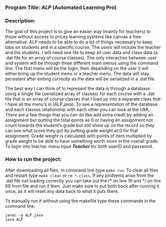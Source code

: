 ### Program Title: **_ALP_ (Automated Learning Pro)**
### Description: 
The goal of this project is to give an easier way (mainly for teachers) to those without access to pricey learning systems like canvas a free alternative. ALP needs to be able to do a lot of things necessary to keep tabs on students and in a specific course. The users will include the teacher and the students. I will need one file to keep all user data and class data (a .dat file for an array of course classes). The only interaction between user and system will be through three different main menus using the command line. The first menu will be the login, then depending on the user it will either bring up the student menu or a teacher menu. The data will stay persistant after exiting correctly as the data will be serialized in a .dat file.

The best way I can think of to represent the data is through a database using a single file (serialized array of classes) for each course with a .dat file that is an array of course classes that I load up into a separate class that I have all the menu’s in (ALP.java). To see a representation of the database and each classes relationship with each other you can look at the UML. There are a few things that you can do like add extra credit by adding an assignment but putting the total points as 0 or having an assignment not count towards the student’s grade but still show up on the record so they can see what score they got by putting grade weight at 0 for that assignment. Grade weight is calculated with points of item multiplied by grade weight to be able to have something worth more in the overall grade. To login into teacher menu input **_Teacher_** for both userID and password.

### How to run the project:
After downloading all files, In command line type `make run`. To clear all files and restart type `make clean` or `rm *.class`. If any problems arise from the .dat file not loading correctly you can take out the /* on line 19 and */ on line 68 from file and run it then. Just make sure to put both back after running it once, as it will reset any data back to what it puts there.

To manually run it without using the makefile type these commands in the command line: 
```
javac -g ALP.java
java ALP
```
